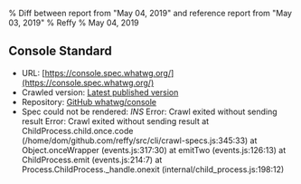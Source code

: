 % Diff between report from "May 04, 2019" and reference report from "May 03, 2019"
% Reffy
% May 04, 2019

## Console Standard

- URL: [https://console.spec.whatwg.org/](https://console.spec.whatwg.org/)
- Crawled version: [Latest published version](undefined)
- Repository: [GitHub whatwg/console](https://github.com/whatwg/console)
- Spec could not be rendered: *INS* Error: Crawl exited without sending result Error: Crawl exited without sending result
    at ChildProcess.child.once.code (/home/dom/github.com/reffy/src/cli/crawl-specs.js:345:33)
    at Object.onceWrapper (events.js:317:30)
    at emitTwo (events.js:126:13)
    at ChildProcess.emit (events.js:214:7)
    at Process.ChildProcess._handle.onexit (internal/child_process.js:198:12)


